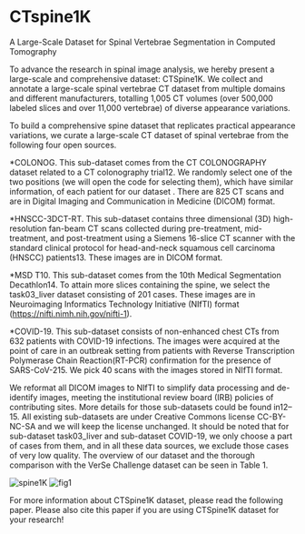 # CTspine1K
A Large-Scale Dataset for Spinal Vertebrae Segmentation in Computed Tomography

To advance the research in spinal image analysis, we hereby present a large-scale and comprehensive dataset: CTSpine1K.
We collect and annotate a large-scale spinal vertebrae CT dataset from multiple domains and different manufacturers, totalling 1,005 CT volumes (over 500,000 labeled slices and over 11,000 vertebrae) of diverse appearance variations. 

To build a comprehensive spine dataset that replicates practical appearance variations, we curate a large-scale CT dataset of spinal vertebrae from the following four open sources.

*COLONOG. This sub-dataset comes from the CT COLONOGRAPHY dataset related to a CT colonography trial12. We randomly select one of the two positions (we will open the code for selecting them), which have similar information, of each patient for our dataset . There are 825 CT scans and are in Digital Imaging and Communication in Medicine (DICOM) format.

*HNSCC-3DCT-RT. This sub-dataset contains three dimensional (3D) high-resolution fan-beam CT scans collected during
pre-treatment, mid-treatment, and post-treatment using a Siemens 16-slice CT scanner with the standard clinical protocol for head-and-neck squamous cell carcinoma (HNSCC) patients13. These images are in DICOM format.

*MSD T10. This sub-dataset comes from the 10th Medical Segmentation Decathlon14. To attain more slices containing the
spine, we select the task03_liver dataset consisting of 201 cases. These images are in Neuroimaging Informatics Technology
Initiative (NIfTI) format (https://nifti.nimh.nih.gov/nifti-1).

*COVID-19. This sub-dataset consists of non-enhanced chest CTs from 632 patients with COVID-19 infections. The images were acquired at the point of care in an outbreak setting from patients with Reverse Transcription Polymerase Chain Reaction(RT-PCR) confirmation for the presence of SARS-CoV-215. We pick 40 scans with the images stored in NIfTI format.

We reformat all DICOM images to NIfTI to simplify data processing and de-identify images, meeting the institutional
review board (IRB) policies of contributing sites. More details for those sub-datasets could be found in12–15. All existing sub-datasets are under Creative Commons license CC-BY-NC-SA and we will keep the license unchanged. It should be noted that for sub-dataset task03_liver and sub-dataset COVID-19, we only choose a part of cases from them, and in all these data sources, we exclude those cases of very low quality. The overview of our dataset and the thorough comparison with the VerSe Challenge dataset can be seen in Table 1.

![spine1K](https://user-images.githubusercontent.com/54644867/118909650-e88f5b80-b955-11eb-8a60-e1831a495c99.PNG)
![fig1](https://user-images.githubusercontent.com/54644867/118909767-0fe62880-b956-11eb-8def-44001c78741b.PNG)

For more information about CTSpine1K dataset, please read the following paper. Please also cite this paper if you are using CTSpine1K dataset for your research!
